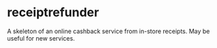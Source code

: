 # receiptrefunder
A skeleton of an online cashback service from in-store receipts. May be useful for new services.
